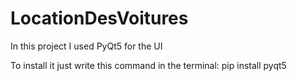 # LocationDesVoitures

In this project I used PyQt5 for the UI 

To install it just write this command in the terminal: pip install pyqt5

